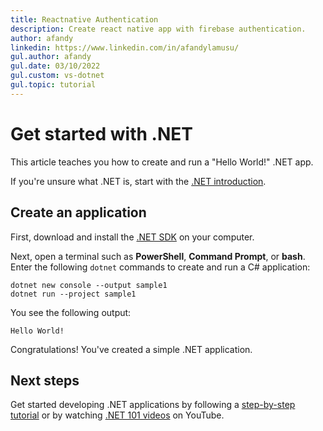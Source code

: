 ```yaml
---
title: Reactnative Authentication 
description: Create react native app with firebase authentication.
author: afandy
linkedin: https://www.linkedin.com/in/afandylamusu/
gul.author: afandy
gul.date: 03/10/2022
gul.custom: vs-dotnet
gul.topic: tutorial
---
```

# Get started with .NET

This article teaches you how to create and run a "Hello World!" .NET app.

If you're unsure what .NET is, start with the [.NET introduction](introduction.md).

## Create an application

First, download and install the [.NET SDK](https://dotnet.microsoft.com/download/dotnet) on your computer.

Next, open a terminal such as **PowerShell**, **Command Prompt**, or **bash**. Enter the following `dotnet` commands to create and run a C# application:

```dotnetcli
dotnet new console --output sample1
dotnet run --project sample1
```

You see the following output:

```output
Hello World!
```

Congratulations! You've created a simple .NET application.

## Next steps

Get started developing .NET applications by following a [step-by-step tutorial](../standard/get-started.md) or by watching [.NET 101 videos](https://www.youtube.com/playlist?list=PLdo4fOcmZ0oWoazjhXQzBKMrFuArxpW80) on YouTube.